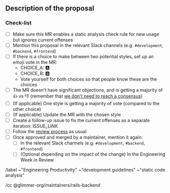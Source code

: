 <!--
When creating a new cop that could be applied to multiple applications,
we encourage you to add it to https://gitlab.com/gitlab-org/gitlab-styles gem.
-->

## Description of the proposal

<!--
Please describe the proposal and add a link to the source (for example, http://www.betterspecs.org/).
-->

### Check-list

- [ ] Make sure this MR enables a static analysis check rule for new usage but
  ignores current offenses
- [ ] Mention this proposal in the relevant Slack channels (e.g. `#development`, `#backend`, `#frontend`)
- [ ] If there is a choice to make between two potential styles, set up an emoji vote in the MR:
  - CHOICE_A: :a:
  - CHOICE_B: :b:
  - Vote yourself for both choices so that people know these are the choices
- [ ] The MR doesn't have significant objections, and is getting a majority of :+1: vs :-1: (remember that [we don't need to reach a consensus](https://about.gitlab.com/handbook/values/#collaboration-is-not-consensus))
- [ ] (If applicable) One style is getting a majority of vote (compared to the other choice)
- [ ] (If applicable) Update the MR with the chosen style
- [ ] Create a follow-up issue to fix the current offenses as a separate iteration: ISSUE_LINK
- [ ] Follow the [review process](https://docs.gitlab.com/ee/development/code_review.html) as usual
- [ ] Once approved and merged by a maintainer, mention it again:
  - [ ] In the relevant Slack channels (e.g. `#development`, `#backend`, `#frontend`)
  - [ ] (Optional depending on the impact of the change) In the Engineering Week in Review

/label ~"Engineering Productivity" ~"development guidelines" ~"static code analysis"

/cc @glimmer-org/maintainers/rails-backend
